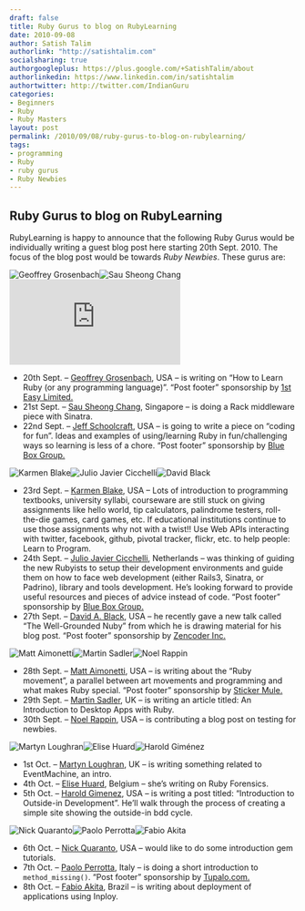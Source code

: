 ```yaml
---
draft: false
title: Ruby Gurus to blog on RubyLearning
date: 2010-09-08
author: Satish Talim
authorlink: "http://satishtalim.com"
socialsharing: true
authorgoogleplus: https://plus.google.com/+SatishTalim/about
authorlinkedin: https://www.linkedin.com/in/satishtalim
authortwitter: http://twitter.com/IndianGuru
categories:
- Beginners
- Ruby
- Ruby Masters
layout: post
permalink: /2010/09/08/ruby-gurus-to-blog-on-rubylearning/
tags:
- programming
- Ruby
- ruby gurus
- Ruby Newbies
---
```

## Ruby Gurus to blog on RubyLearning

RubyLearning is happy to announce that the following Ruby Gurus would be
individually writing a guest blog post here starting 20th Sept. 2010.
The focus of the blog post would be towards *Ruby Newbies*. These gurus
are:<!--more-->

![Geoffrey
Grosenbach](https://topfunky.backpackit.com/thumbs/2653320/as/DSC02562.jpg "Geoffrey Grosenbach")![Sau
Sheong
Chang](http://www.rubylearning.com/images/sau.jpg "Sau Sheong Chang")![Jeff
Schoolcraft](http://www.gravatar.com/avatar.php?default=http://railsdeveloper.com/images/icons/user-flag-2.png&gravatar_id=196b781eef85b7ce609fd12234cc1f39&rating=G "Jeff Schoolcraft")

-   20th Sept. – [Geoffrey
    Grosenbach](http://rubylearning.com/blog/2010/09/20/how-to-learn-ruby-or-any-programming-language/),
    USA – is writing on “How to Learn Ruby (or any programming
    language)”. “Post footer” sponsorship by [1st Easy
    Limited.](http://www.1steasy.com/ruby-on-rails.htm)
-   21st Sept. – [Sau Sheong
    Chang](http://rubylearning.com/blog/2010/09/21/writing-modular-web-applications-with-rack/),
    Singapore – is doing a Rack middleware piece with Sinatra.
-   22nd Sept. – [Jeff
    Schoolcraft](http://rubylearning.com/blog/2010/09/22/14-ways-to-have-fun-coding-ruby/),
    USA – is going to write a piece on “coding for fun”. Ideas and
    examples of using/learning Ruby in fun/challenging ways so learning
    is less of a chore. “Post footer” sponsorship by [Blue Box
    Group.](http://www.blueboxgrp.com/?utm_source=rubylearning&utm_medium=blog&utm_campaign=rubylearning)

![Karmen
Blake](http://rubylearning.com/images/karmen.jpg "Karmen Blake")![Julio
Javier
Cicchelli](http://www.rubylearning.com/images/jjcicchelli.jpg "Julio Javier Cicchelli")![David
Black](http://www.rubylearning.com/images/david.jpg "David A. Black")

-   23rd Sept. – [Karmen
    Blake](http://rubylearning.com/blog/2010/09/23/incorporating-web-apis-to-spark-computer-programming-exercises/),
    USA – Lots of introduction to programming textbooks, university
    syllabi, courseware are still stuck on giving assignments like hello
    world, tip calculators, palindrome testers, roll-the-die games, card
    games, etc. If educational institutions continue to use those
    assignments why not with a twist!! Use Web APIs interacting with
    twitter, facebook, github, pivotal tracker, flickr, etc. to help
    people: Learn to Program.
-   24th Sept. – [Julio Javier
    Cicchelli](http://rubylearning.com/blog/2010/09/24/so-youre-new-to-ruby/),
    Netherlands – was thinking of guiding the new Rubyists to setup
    their development environments and guide them on how to face web
    development (either Rails3, Sinatra, or Padrino), library and tools
    development. He’s looking forward to provide useful resources and
    pieces of advice instead of code. “Post footer” sponsorship by [Blue
    Box
    Group.](http://www.blueboxgrp.com/?utm_source=rubylearning&utm_medium=blog&utm_campaign=rubylearning)
-   27th Sept. – [David A.
    Black](http://rubylearning.com/blog/2010/09/27/almost-everything-is-an-object-and-everything-is-almost-an-object/),
    USA – he recently gave a new talk called “The Well-Grounded Nuby”
    from which he is drawing material for his blog post. “Post footer”
    sponsorship by [Zencoder Inc.](http://zencoder.com/)

![Matt
Aimonetti](http://rubylearning.com/images/m_aimonetti.jpg "Matt Aimonetti")![Martin
Sadler](http://rubylearning.com/images/msadler125x125.jpg "Martin Sadler")![Noel
Rappin](http://rubylearning.com/images/new_head.jpg "Noel Rappin")

-   28th Sept. – [Matt
    Aimonetti](http://rubylearning.com/blog/2010/09/28/the-ruby-movement/),
    USA – is writing about the “Ruby movement”, a parallel between art
    movements and programming and what makes Ruby special. “Post footer”
    sponsorship by [Sticker Mule.](http://www.stickermule.com/)
-   29th Sept. – [Martin
    Sadler](http://rubylearning.com/blog/2010/09/29/an-introduction-to-desktop-apps-with-ruby/),
    UK – is writing an article titled: An Introduction to Desktop Apps
    with Ruby.
-   30th Sept. – [Noel
    Rappin](http://rubylearning.com/blog/2010/09/30/the-testing-mindset/),
    USA – is contributing a blog post on testing for newbies.

![Martyn
Loughran](http://rubylearning.com/images/martyn.jpg "Martyn Loughran")![Elise
Huard](http://rubylearning.com/images/pic1-125.jpg "Elise Huard")![Harold
Giménez](http://rubylearning.com/images/harold-125x125.jpg "Harold Giménez")

-   1st Oct. – [Martyn
    Loughran](http://rubylearning.com/blog/2010/10/01/an-introduction-to-eventmachine-and-how-to-avoid-callback-spaghetti/),
    UK – is writing something related to EventMachine, an intro.
-   4th Oct. – [Elise
    Huard](http://rubylearning.com/blog/2010/10/04/ruby-forensics/),
    Belgium – she’s writing on Ruby Forensics.
-   5th Oct. – [Harold
    Gimenez](http://rubylearning.com/blog/2010/10/05/outside-in-development/),
    USA – is writing a post titled: “Introduction to Outside-in
    Development”. He’ll walk through the process of creating a simple
    site showing the outside-in bdd cycle.

![Nick
Quaranto](http://en.gravatar.com/userimage/938917/6d1a54abf9a4ee9d6fd682c193ec2edc.png?size=125 "Nick Quaranto")![Paolo
Perrotta](http://rubylearning.com/images/PaoloPerrotta.jpg "Paolo Perrotta")![Fabio
Akita](http://www.rubylearning.com/images/akita.jpg "Fabio Akita")

-   6th Oct. – [Nick
    Quaranto](http://rubylearning.com/blog/2010/10/06/gem-sawyer-modern-day-ruby-warrior/),
    USA – would like to do some introduction gem tutorials.
-   7th Oct. – [Paolo
    Perrotta](http://rubylearning.com/blog/2010/10/07/do-you-know-rubys-chainsaw-method/),
    Italy – is doing a short introduction to `method_missing()`. “Post
    footer” sponsorship by [Tupalo.com.](http://tupalo.com/)
-   8th Oct. – [Fabio
    Akita](http://rubylearning.com/blog/2010/10/08/does-ror-deployment-deprive-you-of-your-sleep/),
    Brazil – is writing about deployment of applications using Inploy.

